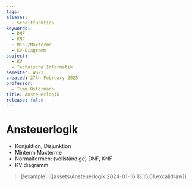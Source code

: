 ```yaml
---
tags: 
aliases:
  - Schaltfunktion
keywords:
  - DNF
  - KNF
  - Min-/Maxterme
  - KV-Diagramm
subject:
  - KV
  - Technische Informatik
semester: WS23
created: 27th February 2025
professor:
  - Timm Ostermann
title: Ansteuerlogik
release: false
---
```


# Ansteuerlogik

- Konjuktion, Disjunktion
- Minterm Maxterme
- Normalformen: (vollständige) DNF, KNF
- KV diagramm

> [!example]
> ![[assets/Ansteuerlogik 2024-01-16 13.15.01.excalidraw]]